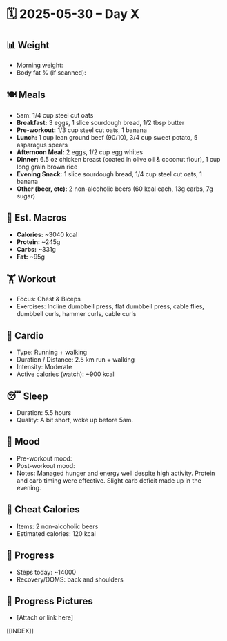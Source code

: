 # 🗓️ 2025-05-30 – Day X

## 📊 Weight
- Morning weight: 
- Body fat % (if scanned): 

## 🍽️ Meals
- 5am: 1/4 cup steel cut oats  
- **Breakfast:** 3 eggs, 1 slice sourdough bread, 1/2 tbsp butter  
- **Pre-workout:** 1/3 cup steel cut oats, 1 banana  
- **Lunch:** 1 cup lean ground beef (90/10), 3/4 cup sweet potato, 5 asparagus spears  
- **Afternoon Meal:** 2 eggs, 1/2 cup egg whites  
- **Dinner:** 6.5 oz chicken breast (coated in olive oil & coconut flour), 1 cup long grain brown rice  
- **Evening Snack:** 1 slice sourdough bread, 1/4 cup steel cut oats, 1 banana  
- **Other (beer, etc):** 2 non-alcoholic beers (60 kcal each, 13g carbs, 7g sugar)

## 🧮 Est. Macros
- **Calories:** ~3040 kcal  
- **Protein:** ~245g  
- **Carbs:** ~331g  
- **Fat:** ~95g  

## 🏋️ Workout
- Focus: Chest & Biceps  
- Exercises: Incline dumbbell press, flat dumbbell press, cable flies, dumbbell curls, hammer curls, cable curls

## 🏃 Cardio
- Type: Running + walking  
- Duration / Distance: 2.5 km run + walking  
- Intensity: Moderate  
- Active calories (watch): ~900 kcal

## 😴 Sleep
- Duration:  5.5 hours
- Quality:  A bit short, woke up before 5am. 

## 🧠 Mood
- Pre-workout mood:  
- Post-workout mood:  
- Notes: Managed hunger and energy well despite high activity. Protein and carb timing were effective. Slight carb deficit made up in the evening.

## 🍫 Cheat Calories
- Items: 2 non-alcoholic beers  
- Estimated calories: 120 kcal

## 🧍 Progress
- Steps today:  ~14000
- Recovery/DOMS: back and shoulders

## 📸 Progress Pictures
- [Attach or link here]

[[INDEX]]
